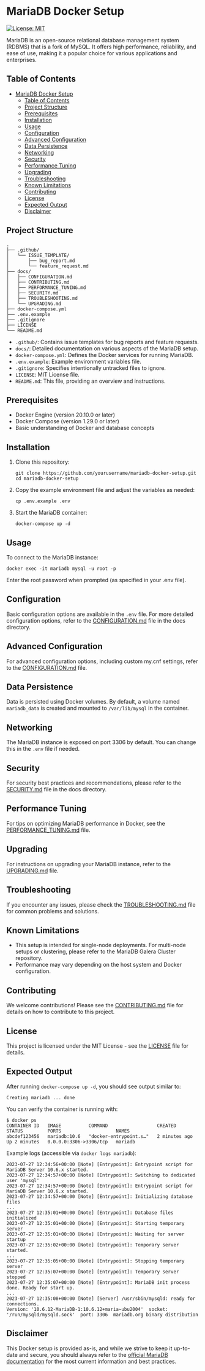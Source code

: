 # MariaDB Docker Setup

[![License: MIT](https://img.shields.io/badge/License-MIT-yellow.svg)](https://opensource.org/licenses/MIT)

MariaDB is an open-source relational database management system (RDBMS) that is a fork of MySQL. It offers high performance, reliability, and ease of use, making it a popular choice for various applications and enterprises.

## Table of Contents

- [MariaDB Docker Setup](#mariadb-docker-setup)
  - [Table of Contents](#table-of-contents)
  - [Project Structure](#project-structure)
  - [Prerequisites](#prerequisites)
  - [Installation](#installation)
  - [Usage](#usage)
  - [Configuration](#configuration)
  - [Advanced Configuration](#advanced-configuration)
  - [Data Persistence](#data-persistence)
  - [Networking](#networking)
  - [Security](#security)
  - [Performance Tuning](#performance-tuning)
  - [Upgrading](#upgrading)
  - [Troubleshooting](#troubleshooting)
  - [Known Limitations](#known-limitations)
  - [Contributing](#contributing)
  - [License](#license)
  - [Expected Output](#expected-output)
  - [Disclaimer](#disclaimer)

## Project Structure

```
.
├── .github/
│   └── ISSUE_TEMPLATE/
│       ├── bug_report.md
│       └── feature_request.md
├── docs/
│   ├── CONFIGURATION.md
│   ├── CONTRIBUTING.md
│   ├── PERFORMANCE_TUNING.md
│   ├── SECURITY.md
│   ├── TROUBLESHOOTING.md
│   └── UPGRADING.md
├── docker-compose.yml
├── .env.example
├── .gitignore
├── LICENSE
└── README.md
```

- `.github/`: Contains issue templates for bug reports and feature requests.
- `docs/`: Detailed documentation on various aspects of the MariaDB setup.
- `docker-compose.yml`: Defines the Docker services for running MariaDB.
- `.env.example`: Example environment variables file.
- `.gitignore`: Specifies intentionally untracked files to ignore.
- `LICENSE`: MIT License file.
- `README.md`: This file, providing an overview and instructions.

## Prerequisites

- Docker Engine (version 20.10.0 or later)
- Docker Compose (version 1.29.0 or later)
- Basic understanding of Docker and database concepts

## Installation

1. Clone this repository:

   ```
   git clone https://github.com/yourusername/mariadb-docker-setup.git
   cd mariadb-docker-setup
   ```

2. Copy the example environment file and adjust the variables as needed:

   ```
   cp .env.example .env
   ```

3. Start the MariaDB container:
   ```
   docker-compose up -d
   ```

## Usage

To connect to the MariaDB instance:

```
docker exec -it mariadb mysql -u root -p
```

Enter the root password when prompted (as specified in your .env file).

## Configuration

Basic configuration options are available in the `.env` file. For more detailed configuration options, refer to the [CONFIGURATION.md](docs/CONFIGURATION.md) file in the docs directory.

## Advanced Configuration

For advanced configuration options, including custom my.cnf settings, refer to the [CONFIGURATION.md](docs/CONFIGURATION.md) file.

## Data Persistence

Data is persisted using Docker volumes. By default, a volume named `mariadb_data` is created and mounted to `/var/lib/mysql` in the container.

## Networking

The MariaDB instance is exposed on port 3306 by default. You can change this in the `.env` file if needed.

## Security

For security best practices and recommendations, please refer to the [SECURITY.md](docs/SECURITY.md) file in the docs directory.

## Performance Tuning

For tips on optimizing MariaDB performance in Docker, see the [PERFORMANCE_TUNING.md](docs/PERFORMANCE_TUNING.md) file.

## Upgrading

For instructions on upgrading your MariaDB instance, refer to the [UPGRADING.md](docs/UPGRADING.md) file.

## Troubleshooting

If you encounter any issues, please check the [TROUBLESHOOTING.md](docs/TROUBLESHOOTING.md) file for common problems and solutions.

## Known Limitations

- This setup is intended for single-node deployments. For multi-node setups or clustering, please refer to the MariaDB Galera Cluster repository.
- Performance may vary depending on the host system and Docker configuration.

## Contributing

We welcome contributions! Please see the [CONTRIBUTING.md](docs/CONTRIBUTING.md) file for details on how to contribute to this project.

## License

This project is licensed under the MIT License - see the [LICENSE](LICENSE) file for details.

## Expected Output

After running `docker-compose up -d`, you should see output similar to:

```
Creating mariadb ... done
```

You can verify the container is running with:

```
$ docker ps
CONTAINER ID   IMAGE          COMMAND                  CREATED         STATUS         PORTS                    NAMES
abcdef123456   mariadb:10.6   "docker-entrypoint.s…"   2 minutes ago   Up 2 minutes   0.0.0.0:3306->3306/tcp   mariadb
```

Example logs (accessible via `docker logs mariadb`):

```
2023-07-27 12:34:56+00:00 [Note] [Entrypoint]: Entrypoint script for MariaDB Server 10.6.x started.
2023-07-27 12:34:57+00:00 [Note] [Entrypoint]: Switching to dedicated user 'mysql'
2023-07-27 12:34:57+00:00 [Note] [Entrypoint]: Entrypoint script for MariaDB Server 10.6.x started.
2023-07-27 12:34:57+00:00 [Note] [Entrypoint]: Initializing database files
...
2023-07-27 12:35:01+00:00 [Note] [Entrypoint]: Database files initialized
2023-07-27 12:35:01+00:00 [Note] [Entrypoint]: Starting temporary server
2023-07-27 12:35:01+00:00 [Note] [Entrypoint]: Waiting for server startup
2023-07-27 12:35:02+00:00 [Note] [Entrypoint]: Temporary server started.
...
2023-07-27 12:35:05+00:00 [Note] [Entrypoint]: Stopping temporary server
2023-07-27 12:35:07+00:00 [Note] [Entrypoint]: Temporary server stopped
2023-07-27 12:35:07+00:00 [Note] [Entrypoint]: MariaDB init process done. Ready for start up.
...
2023-07-27 12:35:08+00:00 [Note] [Server] /usr/sbin/mysqld: ready for connections.
Version: '10.6.12-MariaDB-1:10.6.12+maria~ubu2004'  socket: '/run/mysqld/mysqld.sock'  port: 3306  mariadb.org binary distribution
```

## Disclaimer

This Docker setup is provided as-is, and while we strive to keep it up-to-date and secure, you should always refer to the [official MariaDB documentation](https://mariadb.com/kb/en/documentation/) for the most current information and best practices.
